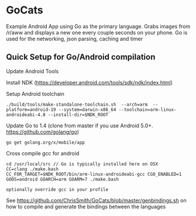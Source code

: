 GoCats
======

Example Android App using Go as the primary language.
Grabs images from /r/aww and displays a new one every couple seconds on your phone. 
Go is used for the networking, json parsing, caching and timer


## Quick Setup for Go/Android compilation  
Update Android Tools

Install NDK (https://developer.android.com/tools/sdk/ndk/index.html)

Setup Android toolchain 
```
./build/tools/make-standalone-toolchain.sh  --arch=arm  --platform=android-19 --system=darwin-x86_64 --toolchain=arm-linux-androideabi-4.8 --install-dir=$NDK_ROOT
```

Update Go to 1.4 (clone from master if you use Android 5.0+. https://github.com/golang/go)

```
go get golang.org/x/mobile/app
```

Cross compile gcc for android 
```
cd /usr/local/src // Go is typically installed here on OSX
CC=clang ./make.bash
CC_FOR_TARGET=$NDK_ROOT/bin/arm-linux-androideabi-gcc CGO_ENABLED=1 GOOS=android GOARCH=arm GOARM=7 ./make.bash

optionally override gcc in your profile 
```

See https://github.com/ChrisSmith/GoCats/blob/master/genbindings.sh on how to compile and generate the bindings between the languages
